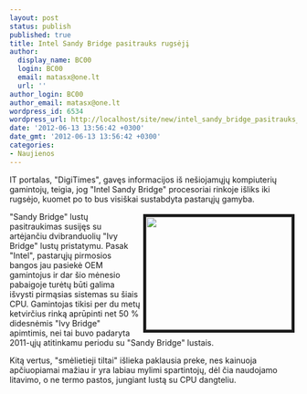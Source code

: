 ```yaml
---
layout: post
status: publish
published: true
title: Intel Sandy Bridge pasitrauks rugsėjį
author:
  display_name: BC00
  login: BC00
  email: matasx@one.lt
  url: ''
author_login: BC00
author_email: matasx@one.lt
wordpress_id: 6534
wordpress_url: http://localhost/site/new/intel_sandy_bridge_pasitrauks_spali/
date: '2012-06-13 13:56:42 +0300'
date_gmt: '2012-06-13 13:56:42 +0300'
categories:
- Naujienos
---
```

<p>
	IT portalas, &quot;DigiTimes&quot;, gavęs informacijos i&scaron; ne&scaron;iojamųjų kompiuterių gamintojų, teigia, jog &quot;Intel Sandy Bridge&quot; procesoriai rinkoje i&scaron;liks iki rugsėjo, kuomet po to bus visi&scaron;kai sustabdyta pastarųjų gamyba.</p>
<p>
	<img alt="" src="http://technews.lt/userfiles/sandy.jpg" style="width: 255px; height: 198px; float: right; border-width: 5px; border-style: solid; margin: 4px 5px;" />&quot;Sandy Bridge&quot; lustų pasitraukimas susijęs su artėjančiu dvibranduolių &quot;Ivy Bridge&quot; lustų pristatymu. Pasak &quot;Intel&quot;, pastarųjų pirmosios bangos jau pasiekė OEM gamintojus ir dar &scaron;io mėnesio pabaigoje turėtų būti galima i&scaron;vysti pirmąsias sistemas su &scaron;iais CPU. Gamintojas tikisi per du metų ketvirčius rinką aprūpinti net 50 % didesnėmis &quot;Ivy Bridge&quot; apimtimis, nei tai buvo padaryta 2011-ųjų atitinkamu periodu su &quot;Sandy Bridge&quot; lustais.</p>
<p>
	Kitą vertus, &quot;smėlietieji tiltai&quot; i&scaron;lieka paklausia preke, nes kainuoja apčiuopiamai mažiau ir yra labiau mylimi spartintojų, dėl čia naudojamo litavimo, o ne termo pastos, jungiant lustą su CPU dangteliu.</p>
